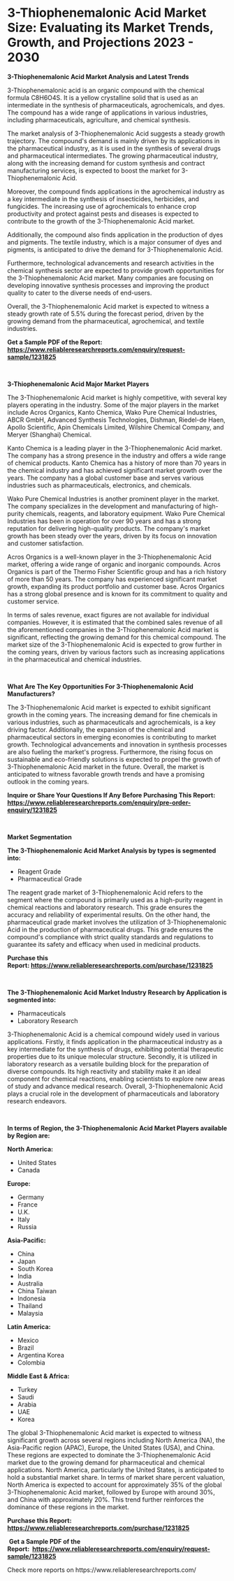 <p><h1>3-Thiophenemalonic Acid Market Size: Evaluating its Market Trends, Growth, and Projections 2023 - 2030</h1></p><p><strong>3-Thiophenemalonic Acid Market Analysis and Latest Trends</strong></p>
<p><p>3-Thiophenemalonic acid is an organic compound with the chemical formula C8H6O4S. It is a yellow crystalline solid that is used as an intermediate in the synthesis of pharmaceuticals, agrochemicals, and dyes. The compound has a wide range of applications in various industries, including pharmaceuticals, agriculture, and chemical synthesis.</p><p>The market analysis of 3-Thiophenemalonic Acid suggests a steady growth trajectory. The compound's demand is mainly driven by its applications in the pharmaceutical industry, as it is used in the synthesis of several drugs and pharmaceutical intermediates. The growing pharmaceutical industry, along with the increasing demand for custom synthesis and contract manufacturing services, is expected to boost the market for 3-Thiophenemalonic Acid.</p><p>Moreover, the compound finds applications in the agrochemical industry as a key intermediate in the synthesis of insecticides, herbicides, and fungicides. The increasing use of agrochemicals to enhance crop productivity and protect against pests and diseases is expected to contribute to the growth of the 3-Thiophenemalonic Acid market.</p><p>Additionally, the compound also finds application in the production of dyes and pigments. The textile industry, which is a major consumer of dyes and pigments, is anticipated to drive the demand for 3-Thiophenemalonic Acid.</p><p>Furthermore, technological advancements and research activities in the chemical synthesis sector are expected to provide growth opportunities for the 3-Thiophenemalonic Acid market. Many companies are focusing on developing innovative synthesis processes and improving the product quality to cater to the diverse needs of end-users.</p><p>Overall, the 3-Thiophenemalonic Acid market is expected to witness a steady growth rate of 5.5% during the forecast period, driven by the growing demand from the pharmaceutical, agrochemical, and textile industries.</p></p>
<p><strong>Get a Sample PDF of the Report:&nbsp; <a href="https://www.reliableresearchreports.com/enquiry/request-sample/1231825">https://www.reliableresearchreports.com/enquiry/request-sample/1231825</a></strong></p>
<p>&nbsp;</p>
<p><strong>3-Thiophenemalonic Acid Major Market Players</strong></p>
<p><p>The 3-Thiophenemalonic Acid market is highly competitive, with several key players operating in the industry. Some of the major players in the market include Acros Organics, Kanto Chemica, Wako Pure Chemical Industries, ABCR GmbH, Advanced Synthesis Technologies, Dishman, Riedel-de Haen, Apollo Scientific, Apin Chemicals Limited, Wilshire Chemical Company, and Meryer (Shanghai) Chemical.</p><p>Kanto Chemica is a leading player in the 3-Thiophenemalonic Acid market. The company has a strong presence in the industry and offers a wide range of chemical products. Kanto Chemica has a history of more than 70 years in the chemical industry and has achieved significant market growth over the years. The company has a global customer base and serves various industries such as pharmaceuticals, electronics, and chemicals.</p><p>Wako Pure Chemical Industries is another prominent player in the market. The company specializes in the development and manufacturing of high-purity chemicals, reagents, and laboratory equipment. Wako Pure Chemical Industries has been in operation for over 90 years and has a strong reputation for delivering high-quality products. The company's market growth has been steady over the years, driven by its focus on innovation and customer satisfaction.</p><p>Acros Organics is a well-known player in the 3-Thiophenemalonic Acid market, offering a wide range of organic and inorganic compounds. Acros Organics is part of the Thermo Fisher Scientific group and has a rich history of more than 50 years. The company has experienced significant market growth, expanding its product portfolio and customer base. Acros Organics has a strong global presence and is known for its commitment to quality and customer service.</p><p>In terms of sales revenue, exact figures are not available for individual companies. However, it is estimated that the combined sales revenue of all the aforementioned companies in the 3-Thiophenemalonic Acid market is significant, reflecting the growing demand for this chemical compound. The market size of the 3-Thiophenemalonic Acid is expected to grow further in the coming years, driven by various factors such as increasing applications in the pharmaceutical and chemical industries.</p></p>
<p>&nbsp;</p>
<p><strong>What Are The Key Opportunities For 3-Thiophenemalonic Acid Manufacturers?</strong></p>
<p><p>The 3-Thiophenemalonic Acid market is expected to exhibit significant growth in the coming years. The increasing demand for fine chemicals in various industries, such as pharmaceuticals and agrochemicals, is a key driving factor. Additionally, the expansion of the chemical and pharmaceutical sectors in emerging economies is contributing to market growth. Technological advancements and innovation in synthesis processes are also fueling the market's progress. Furthermore, the rising focus on sustainable and eco-friendly solutions is expected to propel the growth of 3-Thiophenemalonic Acid market in the future. Overall, the market is anticipated to witness favorable growth trends and have a promising outlook in the coming years.</p></p>
<p><strong>Inquire or Share Your Questions If Any Before Purchasing This Report: <a href="https://www.reliableresearchreports.com/enquiry/pre-order-enquiry/1231825">https://www.reliableresearchreports.com/enquiry/pre-order-enquiry/1231825</a></strong></p>
<p>&nbsp;</p>
<p><strong>Market Segmentation</strong></p>
<p><strong>The 3-Thiophenemalonic Acid Market Analysis by types is segmented into:</strong></p>
<p><ul><li>Reagent Grade</li><li>Pharmaceutical Grade</li></ul></p>
<p><p>The reagent grade market of 3-Thiophenemalonic Acid refers to the segment where the compound is primarily used as a high-purity reagent in chemical reactions and laboratory research. This grade ensures the accuracy and reliability of experimental results. On the other hand, the pharmaceutical grade market involves the utilization of 3-Thiophenemalonic Acid in the production of pharmaceutical drugs. This grade ensures the compound's compliance with strict quality standards and regulations to guarantee its safety and efficacy when used in medicinal products.</p></p>
<p><strong>Purchase this Report:&nbsp;<a href="https://www.reliableresearchreports.com/purchase/1231825">https://www.reliableresearchreports.com/purchase/1231825</a></strong></p>
<p>&nbsp;</p>
<p><strong>The 3-Thiophenemalonic Acid Market Industry Research by Application is segmented into:</strong></p>
<p><ul><li>Pharmaceuticals</li><li>Laboratory Research</li></ul></p>
<p><p>3-Thiophenemalonic Acid is a chemical compound widely used in various applications. Firstly, it finds application in the pharmaceutical industry as a key intermediate for the synthesis of drugs, exhibiting potential therapeutic properties due to its unique molecular structure. Secondly, it is utilized in laboratory research as a versatile building block for the preparation of diverse compounds. Its high reactivity and stability make it an ideal component for chemical reactions, enabling scientists to explore new areas of study and advance medical research. Overall, 3-Thiophenemalonic Acid plays a crucial role in the development of pharmaceuticals and laboratory research endeavors.</p></p>
<p>&nbsp;</p>
<p><strong>In terms of Region, the 3-Thiophenemalonic Acid Market Players available by Region are:</strong></p>
<p>
    <p> <strong> North America: </strong>
        <ul>
            <li>United States</li>
            <li>Canada</li>
        </ul>
        </p> 
    <p> <strong> Europe: </strong>
        <ul>
            <li>Germany</li>
            <li>France</li>
            <li>U.K.</li>
            <li>Italy</li>
            <li>Russia</li>
        </ul>
        </p> 
    <p> <strong> Asia-Pacific: </strong>
        <ul>
            <li>China</li>
            <li>Japan</li>
            <li>South Korea</li>
            <li>India</li>
            <li>Australia</li>
            <li>China Taiwan</li>
            <li>Indonesia</li>
            <li>Thailand</li>
            <li>Malaysia</li>
        </ul>
        </p> 
    <p> <strong> Latin America: </strong>
        <ul>
            <li>Mexico</li>
            <li>Brazil</li>
            <li>Argentina Korea</li>
            <li>Colombia</li>
        </ul>
        </p> 
    <p> <strong> Middle East & Africa: </strong>
        <ul>
            <li>Turkey</li>
            <li>Saudi</li>
            <li>Arabia</li>
            <li>UAE</li>
            <li>Korea</li>
        </ul>
    </p>
    </p>
<p><p>The global 3-Thiophenemalonic Acid market is expected to witness significant growth across several regions including North America (NA), the Asia-Pacific region (APAC), Europe, the United States (USA), and China. These regions are expected to dominate the 3-Thiophenemalonic Acid market due to the growing demand for pharmaceutical and chemical applications. North America, particularly the United States, is anticipated to hold a substantial market share. In terms of market share percent valuation, North America is expected to account for approximately 35% of the global 3-Thiophenemalonic Acid market, followed by Europe with around 30%, and China with approximately 20%. This trend further reinforces the dominance of these regions in the market.</p></p>
<p><strong>Purchase this Report: <a href="https://www.reliableresearchreports.com/purchase/1231825">https://www.reliableresearchreports.com/purchase/1231825</a></strong></p>
<p>&nbsp;<strong>Get a Sample PDF of the Report:&nbsp;&nbsp;<a href="https://www.reliableresearchreports.com/enquiry/request-sample/1231825">https://www.reliableresearchreports.com/enquiry/request-sample/1231825</a></strong></p>
<p><strong></strong></p>
<p>Check more reports on https://www.reliableresearchreports.com/</p>